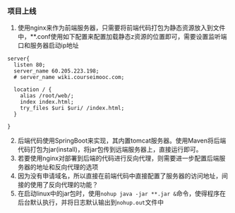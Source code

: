 ### 项目上线

1. 使用nginx来作为前端服务器，只需要将前端代码打包为静态资源放入到文件中，**.conf使用如下配置来配置加载静态z资源的位置即可，需要设置监听端口和服务器启动ip地址

~~~
server{
  listen 80;
  server_name 60.205.223.198;
  # server_name wiki.courseimooc.com;

  location / {
    alias /root/web/;
    index index.html;
    try_files $uri $uri/ /index.html;
  }

}
~~~



2. 后端代码使用SpringBoot来实现，其内置tomcat服务器。使用Maven将后端代码打包为jar(install)，将jar包传到远端服务器上，直接运行即可。
3. 若要使用nginx对部署到后端的代码进行反向代理，则需要进一步配置后端服务器的地址和反向代理的选项
4. 因为没有申请域名，所以直接在前端代码中直接配置了服务器的访问地址，间接的使用了反向代理的功能？
5. 在启动linux中的jar包时，使用`nohup java -jar **.jar &`命令，使得程序在后台默认执行，并将日志默认输出到`nohup.out`文件中

